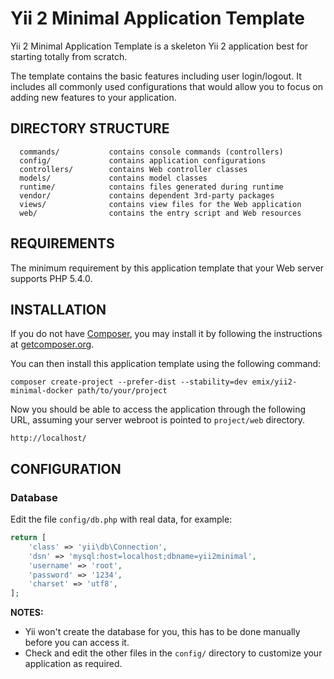Yii 2 Minimal Application Template
================================

Yii 2 Minimal Application Template is a skeleton Yii 2 application best for
starting totally from scratch.

The template contains the basic features including user login/logout.
It includes all commonly used configurations that would allow you to focus on adding new
features to your application.


DIRECTORY STRUCTURE
-------------------

      commands/           contains console commands (controllers)
      config/             contains application configurations
      controllers/        contains Web controller classes
      models/             contains model classes
      runtime/            contains files generated during runtime
      vendor/             contains dependent 3rd-party packages
      views/              contains view files for the Web application
      web/                contains the entry script and Web resources



REQUIREMENTS
------------

The minimum requirement by this application template that your Web server supports PHP 5.4.0.


INSTALLATION
------------

If you do not have [Composer](http://getcomposer.org/), you may install it by following the instructions
at [getcomposer.org](http://getcomposer.org/doc/00-intro.md#installation-nix).

You can then install this application template using the following command:

~~~
composer create-project --prefer-dist --stability=dev emix/yii2-minimal-docker path/to/your/project
~~~

Now you should be able to access the application through the following URL, assuming your server webroot is pointed to
`project/web` directory.

~~~
http://localhost/
~~~


CONFIGURATION
-------------

### Database

Edit the file `config/db.php` with real data, for example:

```php
return [
    'class' => 'yii\db\Connection',
    'dsn' => 'mysql:host=localhost;dbname=yii2minimal',
    'username' => 'root',
    'password' => '1234',
    'charset' => 'utf8',
];
```

**NOTES:**
- Yii won't create the database for you, this has to be done manually before you can access it.
- Check and edit the other files in the `config/` directory to customize your application as required.
